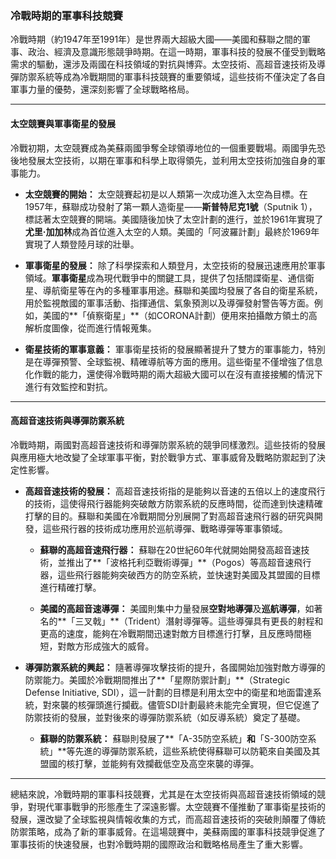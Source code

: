 ### **冷戰時期的軍事科技競賽**

冷戰時期（約1947年至1991年）是世界兩大超級大國——美國和蘇聯之間的軍事、政治、經濟及意識形態競爭時期。在這一時期，軍事科技的發展不僅受到戰略需求的驅動，還涉及兩國在科技領域的對抗與博弈。太空技術、高超音速技術及導彈防禦系統等成為冷戰期間的軍事科技競賽的重要領域，這些技術不僅決定了各自軍事力量的優勢，還深刻影響了全球戰略格局。

---

#### **太空競賽與軍事衛星的發展**

冷戰初期，太空競賽成為美蘇兩國爭奪全球領導地位的一個重要戰場。兩國爭先恐後地發展太空技術，以期在軍事和科學上取得領先，並利用太空技術加強自身的軍事能力。

- **太空競賽的開始：** 太空競賽起初是以人類第一次成功進入太空為目標。在1957年，蘇聯成功發射了第一顆人造衛星——**斯普特尼克1號**（Sputnik 1），標誌著太空競賽的開端。美國隨後加快了太空計劃的進行，並於1961年實現了**尤里·加加林**成為首位進入太空的人類。美國的「阿波羅計劃」最終於1969年實現了人類登陸月球的壯舉。

- **軍事衛星的發展：** 除了科學探索和人類登月，太空技術的發展迅速應用於軍事領域。**軍事衛星**成為現代戰爭中的關鍵工具，提供了包括間諜衛星、通信衛星、導航衛星等在內的多種軍事用途。蘇聯和美國均發展了各自的衛星系統，用於監視敵國的軍事活動、指揮通信、氣象預測以及導彈發射警告等方面。例如，美國的**「偵察衛星」**（如CORONA計劃）便用來拍攝敵方領土的高解析度圖像，從而進行情報蒐集。

- **衛星技術的軍事意義：** 軍事衛星技術的發展顯著提升了雙方的軍事能力，特別是在導彈預警、全球監視、精確導航等方面的應用。這些衛星不僅增強了信息化作戰的能力，還使得冷戰時期的兩大超級大國可以在沒有直接接觸的情況下進行有效監控和對抗。

---

#### **高超音速技術與導彈防禦系統**

冷戰時期，兩國對高超音速技術和導彈防禦系統的競爭同樣激烈。這些技術的發展與應用極大地改變了全球軍事平衡，對於戰爭方式、軍事威脅及戰略防禦起到了決定性影響。

- **高超音速技術的發展：** 高超音速技術指的是能夠以音速的五倍以上的速度飛行的技術，這使得飛行器能夠突破敵方防禦系統的反應時間，從而達到快速精確打擊的目的。蘇聯和美國在冷戰期間分別展開了對高超音速飛行器的研究與開發，這些飛行器的技術成功應用於巡航導彈、戰略導彈等軍事領域。

  - **蘇聯的高超音速飛行器：** 蘇聯在20世紀60年代就開始開發高超音速技術，並推出了**「波格托利亞戰術導彈」**（Pogos）等高超音速飛行器，這些飛行器能夠突破西方的防空系統，並快速對美國及其盟國的目標進行精確打擊。

  - **美國的高超音速導彈：** 美國則集中力量發展**空對地導彈**及**巡航導彈**，如著名的**「三叉戟」**（Trident）潛射導彈等。這些導彈具有更長的射程和更高的速度，能夠在冷戰期間迅速對敵方目標進行打擊，且反應時間極短，對敵方形成強大的威脅。

- **導彈防禦系統的興起：** 隨著導彈攻擊技術的提升，各國開始加強對敵方導彈的防禦能力。美國於冷戰期間推出了**「星際防禦計劃」**（Strategic Defense Initiative, SDI），這一計劃的目標是利用太空中的衛星和地面雷達系統，對來襲的核彈頭進行攔截。儘管SDI計劃最終未能完全實現，但它促進了防禦技術的發展，並對後來的導彈防禦系統（如反導系統）奠定了基礎。

  - **蘇聯的防禦系統：** 蘇聯則發展了**「A-35防空系統」**和**「S-300防空系統」**等先進的導彈防禦系統，這些系統使得蘇聯可以防範來自美國及其盟國的核打擊，並能夠有效攔截低空及高空來襲的導彈。

---

總結來說，冷戰時期的軍事科技競賽，尤其是在太空技術與高超音速技術領域的競爭，對現代軍事戰爭的形態產生了深遠影響。太空競賽不僅推動了軍事衛星技術的發展，還改變了全球監視與情報收集的方式，而高超音速技術的突破則顛覆了傳統防禦策略，成為了新的軍事威脅。在這場競賽中，美蘇兩國的軍事科技競爭促進了軍事技術的快速發展，也對冷戰時期的國際政治和戰略格局產生了重大影響。